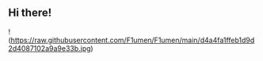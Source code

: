 ## Hi there!

!(https://raw.githubusercontent.com/F1umen/F1umen/main/d4a4fa1ffeb1d9d2d4087102a9a9e33b.jpg)

